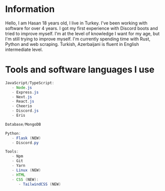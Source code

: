 # Information
Hello, I am Hasan 18 years old, I live in Turkey. I've been working with software for over 4 years. I got my first experience with Discord boots and tried to improve myself. I'm at the level of knowledge I want for my age, but I'm still trying to improve myself. I'm currently spending time with Rust, Python and web scraping. Turkish, Azerbaijani is fluent in English intermediate level.

# Tools and software languages I use
```java
JavaScript/TypeScript:
   - Node.js
   - Express.js
   - Next.js
   - React.js
   - Cheerio
   - Discord.js
   - Eris

Database/MongoDB

Python:
   - Flask (NEW)
   - Discord.py

Tools:
   - Npm
   - Git
   - Yarn
   - Linux (NEW)
   - HTML
   - CSS (NEW):
      - TailwindCSS (NEW)
```
